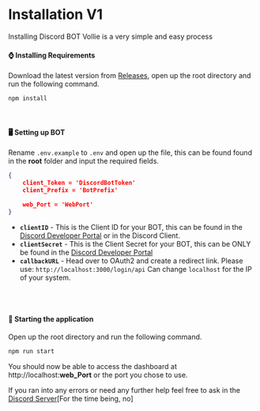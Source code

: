 # Installation V1
Installing Discord BOT Vollie is a very simple and easy process

#### ⌚ Installing Requirements
Download the latest version from [Releases](https://github.com/ZabKozz/Vollie/releases), open up the root directory and run the following command.
```bash
npm install
```
</br>

#### 🖥️ Setting up BOT
Rename ``.env.example`` to ``.env`` and open up the file, this can be found found in the **root** folder and input the required fields.
```json
{
    client_Token = 'DiscordBotToken'
    client_Prefix = 'BotPrefix'

    web_Port = 'WebPort'
}
```

* **``clientID``** - This is the Client ID for your BOT, this can be found in the [Discord Developer Portal](https://discord.com/developers) or in the Discord Client.
* **``clientSecret``** - This is the Client Secret for your BOT, this can be ONLY be found in the [Discord Developer Portal](https://discord.com/developers)
* **``callbackURL``** - Head over to OAuth2 and create a redirect link. Please use: ``http://localhost:3000/login/api`` Can change ``localhost`` for the IP of your system.

</br>
</br>

#### 📡 Starting the application 
Open up the root directory and run the following command.
```bash
npm run start
```
You should now be able to access the dashboard at http://localhost:**web_Port** or the port you chose to use.
</br>

If you ran into any errors or need any further help feel free to ask in the [Discord Server](#)[For the time being, no]
